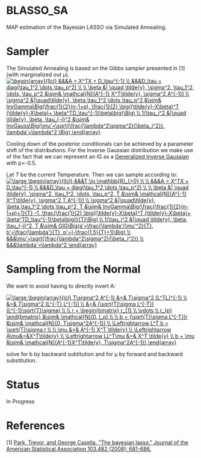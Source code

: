 # BLASSO_SA
MAP estimation of the Bayesian LASSO via Simulated Annealing.

# Sampler
The Simulated Annealing is based on the Gibbs sampler presented in [1] (with marginalized out &#956;).
<a href="https://www.codecogs.com/eqnedit.php?latex=\begin{array}{llcl}&space;&&&A&space;=&space;X^TX&space;&plus;&space;D_\tau^{-1}&space;\\&space;&&&D_\tau&space;=&space;diag(\tau_1^2,\dots,\tau_p^2)&space;\\&space;\\&space;\beta&space;&|&space;\quad&space;\tilde{y},&space;\sigma^2,&space;\tau_1^2,&space;\dots,&space;\tau_p^2&space;&\sim&&space;\mathcal{N}(A^{-1}&space;X^T\tilde{y},&space;\sigma^2&space;A^{-1})&space;\\&space;\sigma^2&space;&|\quad\tilde{y},&space;\beta,\tau_1^2,\dots,\tau_p^2&space;&\sim&&space;InvGamma\Big(\frac{1}{2}(n-1&plus;p),&space;\frac{1}{2}&space;\big((\tilde{y}-X\beta)^T&space;(\tilde{y}-X\beta)&plus;&space;\beta^TD_\tau^{-1}\beta\big)\Big)&space;\\&space;1/\tau_j^2&space;&|\quad&space;\tilde{y},&space;\beta,&space;\tau_{-j}^2&space;&\sim&&space;InvGauss\Big(\mu'=\sqrt{\frac{\lambda^2\sigma^2}{\beta_j^2}},&space;\lambda'=\lambda^2&space;\Big)&space;\end{array}" target="_blank"><img src="https://latex.codecogs.com/gif.latex?\begin{array}{llcl}&space;&&&A&space;=&space;X^TX&space;&plus;&space;D_\tau^{-1}&space;\\&space;&&&D_\tau&space;=&space;diag(\tau_1^2,\dots,\tau_p^2)&space;\\&space;\\&space;\beta&space;&|&space;\quad&space;\tilde{y},&space;\sigma^2,&space;\tau_1^2,&space;\dots,&space;\tau_p^2&space;&\sim&&space;\mathcal{N}(A^{-1}&space;X^T\tilde{y},&space;\sigma^2&space;A^{-1})&space;\\&space;\sigma^2&space;&|\quad\tilde{y},&space;\beta,\tau_1^2,\dots,\tau_p^2&space;&\sim&&space;InvGamma\Big(\frac{1}{2}(n-1&plus;p),&space;\frac{1}{2}&space;\big((\tilde{y}-X\beta)^T&space;(\tilde{y}-X\beta)&plus;&space;\beta^TD_\tau^{-1}\beta\big)\Big)&space;\\&space;1/\tau_j^2&space;&|\quad&space;\tilde{y},&space;\beta,&space;\tau_{-j}^2&space;&\sim&&space;InvGauss\Big(\mu'=\sqrt{\frac{\lambda^2\sigma^2}{\beta_j^2}},&space;\lambda'=\lambda^2&space;\Big)&space;\end{array}" title="\begin{array}{llcl} &&&A = X^TX + D_\tau^{-1} \\ &&&D_\tau = diag(\tau_1^2,\dots,\tau_p^2) \\ \\ \beta &| \quad \tilde{y}, \sigma^2, \tau_1^2, \dots, \tau_p^2 &\sim& \mathcal{N}(A^{-1} X^T\tilde{y}, \sigma^2 A^{-1}) \\ \sigma^2 &|\quad\tilde{y}, \beta,\tau_1^2,\dots,\tau_p^2 &\sim& InvGamma\Big(\frac{1}{2}(n-1+p), \frac{1}{2} \big((\tilde{y}-X\beta)^T (\tilde{y}-X\beta)+ \beta^TD_\tau^{-1}\beta\big)\Big) \\ 1/\tau_j^2 &|\quad \tilde{y}, \beta, \tau_{-j}^2 &\sim& InvGauss\Big(\mu'=\sqrt{\frac{\lambda^2\sigma^2}{\beta_j^2}}, \lambda'=\lambda^2 \Big) \end{array}" /></a>

Cooling down of the posterior conditionals can be achieved by a parameter shift of the distributions. For the Inverse Gaussian distribution we make use of the fact that we can represent an IG as a <a href="https://en.wikipedia.org/wiki/Generalized_inverse_Gaussian_distribution">Generalized Inverse Gaussian</a>
with p=-0.5.

Let <i>T</i> be the current Temperature. Then we can sample according to:
<a href="https://www.codecogs.com/eqnedit.php?latex=\large&space;\begin{array}{llcl}&space;&&&T&space;\in&space;\mathbb{R}_{>0}&space;\\&space;\\&space;&&&A&space;=&space;X^TX&space;&plus;&space;D_\tau^{-1}&space;\\&space;&&&D_\tau&space;=&space;diag(\tau_1^2,\dots,\tau_p^2)&space;\\&space;\\&space;\beta&space;&|&space;\quad&space;\tilde{y},&space;\sigma^2,&space;\tau_1^2,&space;\dots,&space;\tau_p^2,&space;T&space;&\sim&&space;\mathcal{N}(A^{-1}&space;X^T\tilde{y},&space;\sigma^2&space;T&space;A^{-1})&space;\\&space;\sigma^2&space;&|\quad\tilde{y},&space;\beta,\tau_1^2,\dots,\tau_p^2,&space;T&space;&\sim&&space;InvGamma\Big(\frac{\frac{1}{2}(n-1&plus;p)&plus;1}{T}&space;-1,&space;\frac{\frac{1}{2}&space;\big((\tilde{y}-X\beta)^T&space;(\tilde{y}-X\beta)&plus;&space;\beta^TD_\tau^{-1}\beta\big)}{T}\Big)&space;\\&space;1/\tau_j^2&space;&|\quad&space;\tilde{y},&space;\beta,&space;\tau_{-j}^2,&space;T&space;&\sim&&space;GIG\Big(a'=\frac{\lambda'/\mu'^2}{T},&space;b'=\frac{\lambda'}{T},&space;p'=(-\frac{1.5}{T}&plus;1)\Big)&space;\\&space;&&&\mu'=\sqrt{\frac{\lambda^2\sigma^2}{\beta_j^2}}&space;\\&space;&&&\lambda'=\lambda^2&space;\end{array}" target="_blank"><img src="https://latex.codecogs.com/gif.latex?\large&space;\begin{array}{llcl}&space;&&&T&space;\in&space;\mathbb{R}_{>0}&space;\\&space;\\&space;&&&A&space;=&space;X^TX&space;&plus;&space;D_\tau^{-1}&space;\\&space;&&&D_\tau&space;=&space;diag(\tau_1^2,\dots,\tau_p^2)&space;\\&space;\\&space;\beta&space;&|&space;\quad&space;\tilde{y},&space;\sigma^2,&space;\tau_1^2,&space;\dots,&space;\tau_p^2,&space;T&space;&\sim&&space;\mathcal{N}(A^{-1}&space;X^T\tilde{y},&space;\sigma^2&space;T&space;A^{-1})&space;\\&space;\sigma^2&space;&|\quad\tilde{y},&space;\beta,\tau_1^2,\dots,\tau_p^2,&space;T&space;&\sim&&space;InvGamma\Big(\frac{\frac{1}{2}(n-1&plus;p)&plus;1}{T}&space;-1,&space;\frac{\frac{1}{2}&space;\big((\tilde{y}-X\beta)^T&space;(\tilde{y}-X\beta)&plus;&space;\beta^TD_\tau^{-1}\beta\big)}{T}\Big)&space;\\&space;1/\tau_j^2&space;&|\quad&space;\tilde{y},&space;\beta,&space;\tau_{-j}^2,&space;T&space;&\sim&&space;GIG\Big(a'=\frac{\lambda'/\mu'^2}{T},&space;b'=\frac{\lambda'}{T},&space;p'=(-\frac{1.5}{T}&plus;1)\Big)&space;\\&space;&&&\mu'=\sqrt{\frac{\lambda^2\sigma^2}{\beta_j^2}}&space;\\&space;&&&\lambda'=\lambda^2&space;\end{array}" title="\large \begin{array}{llcl} &&&T \in \mathbb{R}_{>0} \\ \\ &&&A = X^TX + D_\tau^{-1} \\ &&&D_\tau = diag(\tau_1^2,\dots,\tau_p^2) \\ \\ \beta &| \quad \tilde{y}, \sigma^2, \tau_1^2, \dots, \tau_p^2, T &\sim& \mathcal{N}(A^{-1} X^T\tilde{y}, \sigma^2 T A^{-1}) \\ \sigma^2 &|\quad\tilde{y}, \beta,\tau_1^2,\dots,\tau_p^2, T &\sim& InvGamma\Big(\frac{\frac{1}{2}(n-1+p)+1}{T} -1, \frac{\frac{1}{2} \big((\tilde{y}-X\beta)^T (\tilde{y}-X\beta)+ \beta^TD_\tau^{-1}\beta\big)}{T}\Big) \\ 1/\tau_j^2 &|\quad \tilde{y}, \beta, \tau_{-j}^2, T &\sim& GIG\Big(a'=\frac{\lambda'/\mu'^2}{T}, b'=\frac{\lambda'}{T}, p'=(-\frac{1.5}{T}+1)\Big) \\ &&&\mu'=\sqrt{\frac{\lambda^2\sigma^2}{\beta_j^2}} \\ &&&\lambda'=\lambda^2 \end{array}" /></a>


# Sampling from the Normal
We want to avoid having to directly invert A:

<a href="https://www.codecogs.com/eqnedit.php?latex=\large&space;\begin{array}{lcl}&space;T\sigma^2&space;A^{-1}&space;&=&&space;T\sigma^2&space;(L^TL)^{-1}&space;\\&space;&=&&space;T\sigma^2&space;(L^{-T}&space;L^{-1})&space;\\&space;&=&&space;(\sqrt{T}\sigma&space;L^{-T})&space;(L^{-1}\sqrt{T}\sigma)&space;\\&space;\\&space;r&space;=&space;\begin{bmatrix}&space;r_{1}&space;\\&space;\vdots&space;\\&space;r_{p}&space;\end{bmatrix}&space;&\sim&&space;\mathcal{N}(0,&space;I_p)&space;\\&space;\\&space;b&space;=&space;(\sqrt{T}\sigma&space;L^{-T})r&space;&\sim&&space;\mathcal{N}(0,&space;T\sigma^2A^{-1})&space;\\&space;\Leftrightarrow&space;L^T&space;b&space;=&space;\sqrt{T}\sigma&space;r&space;\\&space;\\&space;\mu&space;&=&&space;A^{-1}&space;X^T&space;\tilde{y}&space;\\&space;\Leftrightarrow&space;A\mu&=&X^T\tilde{y}&space;\\&space;\Leftrightarrow&space;LL^T\mu&space;&=&&space;X^T&space;\tilde{y}&space;\\&space;b&space;&plus;&space;\mu&space;&\sim&&space;\mathcal{N}(A^{-1}X^T\tilde{y},&space;T\sigma^2A^{-1})&space;\end{array}" target="_blank"><img src="https://latex.codecogs.com/gif.latex?\large&space;\begin{array}{lcl}&space;T\sigma^2&space;A^{-1}&space;&=&&space;T\sigma^2&space;(L^TL)^{-1}&space;\\&space;&=&&space;T\sigma^2&space;(L^{-T}&space;L^{-1})&space;\\&space;&=&&space;(\sqrt{T}\sigma&space;L^{-T})&space;(L^{-1}\sqrt{T}\sigma)&space;\\&space;\\&space;r&space;=&space;\begin{bmatrix}&space;r_{1}&space;\\&space;\vdots&space;\\&space;r_{p}&space;\end{bmatrix}&space;&\sim&&space;\mathcal{N}(0,&space;I_p)&space;\\&space;\\&space;b&space;=&space;(\sqrt{T}\sigma&space;L^{-T})r&space;&\sim&&space;\mathcal{N}(0,&space;T\sigma^2A^{-1})&space;\\&space;\Leftrightarrow&space;L^T&space;b&space;=&space;\sqrt{T}\sigma&space;r&space;\\&space;\\&space;\mu&space;&=&&space;A^{-1}&space;X^T&space;\tilde{y}&space;\\&space;\Leftrightarrow&space;A\mu&=&X^T\tilde{y}&space;\\&space;\Leftrightarrow&space;LL^T\mu&space;&=&&space;X^T&space;\tilde{y}&space;\\&space;b&space;&plus;&space;\mu&space;&\sim&&space;\mathcal{N}(A^{-1}X^T\tilde{y},&space;T\sigma^2A^{-1})&space;\end{array}" title="\large \begin{array}{lcl} T\sigma^2 A^{-1} &=& T\sigma^2 (L^TL)^{-1} \\ &=& T\sigma^2 (L^{-T} L^{-1}) \\ &=& (\sqrt{T}\sigma L^{-T}) (L^{-1}\sqrt{T}\sigma) \\ \\ r = \begin{bmatrix} r_{1} \\ \vdots \\ r_{p} \end{bmatrix} &\sim& \mathcal{N}(0, I_p) \\ \\ b = (\sqrt{T}\sigma L^{-T})r &\sim& \mathcal{N}(0, T\sigma^2A^{-1}) \\ \Leftrightarrow L^T b = \sqrt{T}\sigma r \\ \\ \mu &=& A^{-1} X^T \tilde{y} \\ \Leftrightarrow A\mu&=&X^T\tilde{y} \\ \Leftrightarrow LL^T\mu &=& X^T \tilde{y} \\ b + \mu &\sim& \mathcal{N}(A^{-1}X^T\tilde{y}, T\sigma^2A^{-1}) \end{array}" /></a>

solve for b by backward subtitution and for &#956; by forward and backward substitution.

# Status
In Progress

# References

[1] <a href="https://www.tandfonline.com/doi/abs/10.1198/016214508000000337">Park, Trevor, and George Casella. "The bayesian lasso." Journal of the American Statistical Association 103.482 (2008): 681-686.</a>
